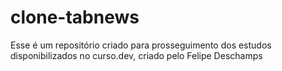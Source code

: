 # clone-tabnews
Esse é um repositório criado para prosseguimento dos estudos disponibilizados no curso.dev, criado pelo Felipe Deschamps
